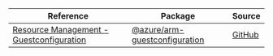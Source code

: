 | Reference | Package | Source |
|---|---|---|
|[Resource Management - Guestconfiguration](arm-guestconfiguration-readme.md)|[@azure/arm-guestconfiguration](https://www.npmjs.com/package/@azure/arm-guestconfiguration)|[GitHub](https://github.com/Azure/azure-sdk-for-js/blob/main/sdk/guestconfiguration/arm-guestconfiguration)|
